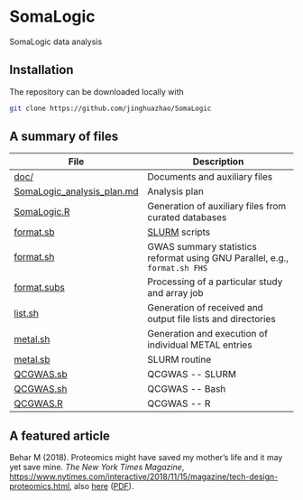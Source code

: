 # SomaLogic
SomaLogic data analysis

## Installation

The repository can be downloaded locally with
```bash
git clone https://github.com/jinghuazhao/SomaLogic
```

## A summary of files

File  | Description
-------------|---------------------------------
[doc/](doc) | Documents and auxiliary files
[SomaLogic_analysis_plan.md](SomaLogic_analysis_plan.md) | Analysis plan
[SomaLogic.R](SomaLogic.R) | Generation of auxiliary files from curated databases
[format.sb](format.sb) | [SLURM](https://slurm.schedmd.com/) scripts
[format.sh](format.sh) | GWAS summary statistics reformat using GNU Parallel, e.g., `format.sh FHS`
[format.subs](format.subs) | Processing of a particular study and array job
[list.sh](list.sh) | Generation of received and output file lists and directories
[metal.sh](metal.sh) | Generation and execution of individual METAL entries
[metal.sb](metal.sb) | SLURM routine
[QCGWAS.sb](QCGWAS.sb) | QCGWAS -- SLURM
[QCGWAS.sh](QCGWAS.sh) | QCGWAS -- Bash
[QCGWAS.R](QCGWAS.R) | QCGWAS -- R

## A featured article

Behar M (2018). Proteomics might have saved my mother’s life and it may yet save mine. *The New York Times Magazine*,
https://www.nytimes.com/interactive/2018/11/15/magazine/tech-design-proteomics.html, 
also [here](http://www.michaelbehar.com/articles/the-new-york-times-november-18-2018/)
([PDF](http://www.michaelbehar.com/wp-content/uploads/2012/09/The-Everything-Test-The-New-York-Times-Magazine.pdf)).
